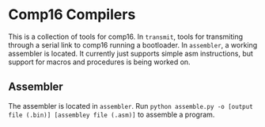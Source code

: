 # Comp16 Compilers
This is a collection of tools for comp16. In `transmit`, tools for transmiting through a serial link to comp16 running a bootloader. In `assembler`, a working assembler is located. It currently just supports simple asm instructions, but support for macros and procedures is being worked on.

## Assembler
The assembler is located in `assembler`. Run `python assemble.py -o [output file (.bin)] [assembley file (.asm)]` to assemble a program. 
